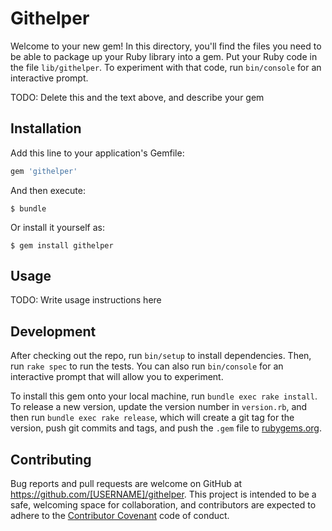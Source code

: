 # Githelper

Welcome to your new gem! In this directory, you'll find the files you need to be able to package up your Ruby library into a gem. Put your Ruby code in the file `lib/githelper`. To experiment with that code, run `bin/console` for an interactive prompt.

TODO: Delete this and the text above, and describe your gem

## Installation

Add this line to your application's Gemfile:

```ruby
gem 'githelper'
```

And then execute:

    $ bundle

Or install it yourself as:

    $ gem install githelper

## Usage

TODO: Write usage instructions here

## Development

After checking out the repo, run `bin/setup` to install dependencies. Then, run `rake spec` to run the tests. You can also run `bin/console` for an interactive prompt that will allow you to experiment.

To install this gem onto your local machine, run `bundle exec rake install`. To release a new version, update the version number in `version.rb`, and then run `bundle exec rake release`, which will create a git tag for the version, push git commits and tags, and push the `.gem` file to [rubygems.org](https://rubygems.org).

## Contributing

Bug reports and pull requests are welcome on GitHub at https://github.com/[USERNAME]/githelper. This project is intended to be a safe, welcoming space for collaboration, and contributors are expected to adhere to the [Contributor Covenant](http://contributor-covenant.org) code of conduct.


